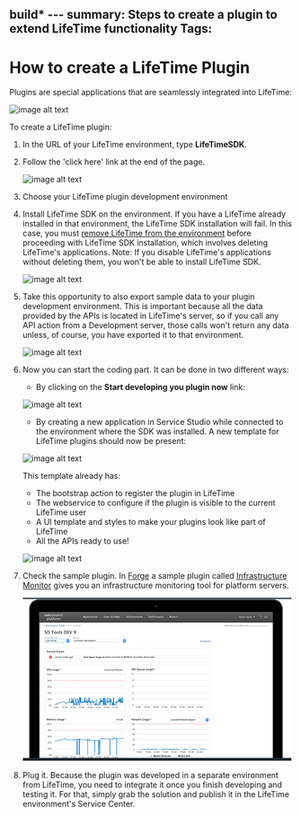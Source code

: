 build* ---
summary: Steps to create a plugin to extend LifeTime functionality
Tags: 
---

# How to create a LifeTime Plugin

Plugins are special applications that are seamlessly integrated into LifeTime:

![image alt text](images/How-to-create-a-LifeTime-Plugin-0.png)

To create a LifeTime plugin:

1. In the URL of your LifeTime environment, type **LifeTimeSDK**.

1. Follow the 'click here' link at the end of the page.

    ![image alt text](images/How-to-create-a-LifeTime-Plugin-1.png)

1. Choose your LifeTime plugin development environment

1. Install LifeTime SDK on the environment. If you have a LifeTime already installed in that environment, the LifeTime SDK installation will fail. In this case, you must [remove LifeTime from the environment](https://success.outsystems.com/Support/Enterprise_Customers/Maintenance_and_Operations/Remove_the_infrastructure_management_console_from_an_environment) before proceeding with LifeTime SDK installation, which involves deleting LifeTime's applications. Note: If you disable LifeTime's applications without deleting them, you won't be able to install LifeTime SDK.

    ![image alt text](images/How-to-create-a-LifeTime-Plugin-2.png)

1. Take this opportunity to also export sample data to your plugin development environment. This is important because all the data provided by the APIs is located in LifeTime's server, so if you call any API action from a Development server, those calls won't return any data unless, of course, you have exported it to that environment.

    ![image alt text](images/How-to-create-a-LifeTime-Plugin-3.png)

1. Now you can start the coding part. It can be done in two different ways:
    * By clicking on the **Start developing you plugin now** link:

    ![image alt text](images/How-to-create-a-LifeTime-Plugin-4.png)

    * By creating a new application in Service Studio while connected to the environment where the SDK was installed. A new template for  LifeTime plugins should now be present:
    
    ![image alt text](images/How-to-create-a-LifeTime-Plugin-5.png)

    This template already has:

    * The bootstrap action to register the plugin in LifeTime
    * The webservice to configure if the plugin is visible to the current LifeTime user
    * A UI template and styles to make your plugins look like part of LifeTime
    * All the APIs ready to use!

    ![image alt text](images/How-to-create-a-LifeTime-Plugin-6.png)

1. Check the sample plugin. In [Forge](http://www.outsystems.com/forge/) a sample plugin called [Infrastructure Monitor](https://www.outsystems.com/forge/component-overview/1178/infrastructure-monitor/) gives you an infrastructure monitoring tool for platform servers.

    ![image alt text](images/How-to-create-a-LifeTime-Plugin-7.png)

1. Plug it. Because the plugin was developed in a separate environment from LifeTime, you need to integrate it once you finish developing and testing it. For that, simply grab the solution and publish it in the LifeTime environment's Service Center.

